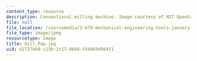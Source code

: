 ```yaml
---
content_type: resource
description: Conventional milling machine. Image courtesy of MIT OpenCourseWare.
file: null
file_location: /coursemedia/2-670-mechanical-engineering-tools-january-iap-2004/d2727bb0c23b2c170604f44069d964f1_mill_Pap.jpg
file_type: image/jpeg
resourcetype: Image
title: mill_Pap.jpg
uid: d2727bb0-c23b-2c17-0604-f44069d964f1
---
```

